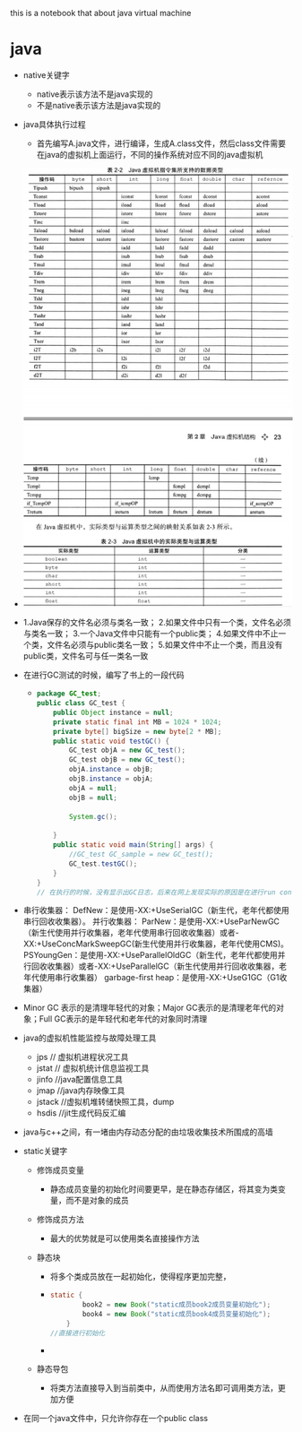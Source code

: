 this is a notebook that about java virtual machine



# java 

* native关键字
  * native表示该方法不是java实现的
  * 不是native表示该方法是java实现的

* java具体执行过程
  * 首先编写A.java文件，进行编译，生成A.class文件，然后class文件需要在java的虚拟机上面运行，不同的操作系统对应不同的java虚拟机

* ![1552641541267](https://github.com/lemon34/note/blob/master/java/screenshot/1552641541267.png)

* 1.Java保存的文件名必须与类名一致； 2.如果文件中只有一个类，文件名必须与类名一致； 3.一个Java文件中只能有一个public类； 4.如果文件中不止一个类，文件名必须与public类名一致； 5.如果文件中不止一个类，而且没有public类，文件名可与任一类名一致 

* 在进行GC测试的时候，编写了书上的一段代码

  * ```java
    package GC_test;
    public class GC_test {
        public Object instance = null;
        private static final int MB = 1024 * 1024;
        private byte[] bigSize = new byte[2 * MB];
        public static void testGC() {
            GC_test objA = new GC_test();
            GC_test objB = new GC_test();
            objA.instance = objB;
            objB.instance = objA;
            objA = null;
            objB = null;
    
            System.gc();
    
        }
        public static void main(String[] args) {
            //GC_test GC_sample = new GC_test();
            GC_test.testGC();
        }
    }
    // 在执行的时候，没有显示出GC日志，后来在网上发现实际的原因是在进行run configuration的时候，需要在VM option中间进行设置，添加变异选项-XX:PrintGCDetails
    ```

* 串行收集器： DefNew：是使用-XX:+UseSerialGC（新生代，老年代都使用串行回收收集器）。 并行收集器： ParNew：是使用-XX:+UseParNewGC（新生代使用并行收集器，老年代使用串行回收收集器）或者-XX:+UseConcMarkSweepGC(新生代使用并行收集器，老年代使用CMS)。 PSYoungGen：是使用-XX:+UseParallelOldGC（新生代，老年代都使用并行回收收集器）或者-XX:+UseParallelGC（新生代使用并行回收收集器，老年代使用串行收集器） garbage-first heap：是使用-XX:+UseG1GC（G1收集器） 

* Minor GC 表示的是清理年轻代的对象；Major GC表示的是清理老年代的对象；Full GC表示的是年轻代和老年代的对象同时清理

* java的虚拟机性能监控与故障处理工具

  * jps  // 虚拟机进程状况工具
  * jstat // 虚拟机统计信息监视工具
  * jinfo //java配置信息工具
  * jmap //java内存映像工具
  * jstack //虚拟机堆转储快照工具，dump
  * hsdis //jit生成代码反汇编

* java与c++之间，有一堵由内存动态分配的由垃圾收集技术所围成的高墙

* static关键字

  * 修饰成员变量

    * 静态成员变量的初始化时间要更早，是在静态存储区，将其变为类变量，而不是对象的成员

  * 修饰成员方法

    * 最大的优势就是可以使用类名直接操作方法

  * 静态块

    * 将多个类成员放在一起初始化，使得程序更加完整，

    * ```java
      static {
              book2 = new Book("static成员book2成员变量初始化");
              book4 = new Book("static成员book4成员变量初始化");
          }
      //直接进行初始化
      ```

    * 

  * 静态导包

    * 将类方法直接导入到当前类中，从而使用方法名即可调用类方法，更加方便

* 在同一个java文件中，只允许你存在一个public class